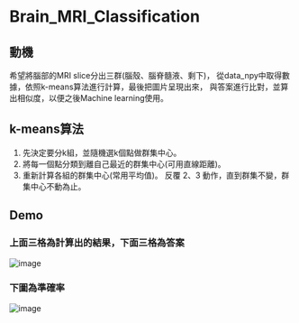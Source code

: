 # Brain_MRI_Classification
## 動機
希望將腦部的MRI slice分出三群(腦殼、腦脊髓液、剩下)，
從data_npy中取得數據，依照k-means算法進行計算，最後把圖片呈現出來，
與答案進行比對，並算出相似度，以便之後Machine learning使用。

## k-means算法
1. 先決定要分k組，並隨機選k個點做群集中心。
2. 將每一個點分類到離自己最近的群集中心(可用直線距離)。
3. 重新計算各組的群集中心(常用平均值)。
反覆 2、3 動作，直到群集不變，群集中心不動為止。

## Demo
### 上面三格為計算出的結果，下面三格為答案</br>
![image](https://github.com/wei020789/Brain_MRI_Classification/assets/61963019/4756a5fb-508b-45b0-9245-c9b2234e6549)</br>
### 下圖為準確率
![image](https://github.com/wei020789/Brain_MRI_Classification/assets/61963019/a965f214-6e54-4d64-8bac-e7b8c2953d98)</br>
